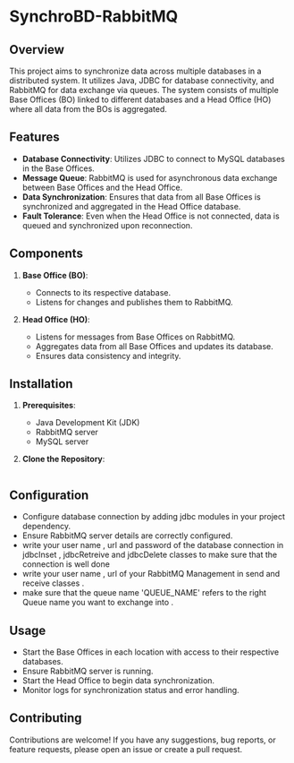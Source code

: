 ﻿# SynchroBD-RabbitMQ  

## Overview
This project aims to synchronize data across multiple databases in a distributed system. It utilizes Java, JDBC for database connectivity, and RabbitMQ for data exchange via queues. The system consists of multiple Base Offices (BO) linked to different databases and a Head Office (HO) where all data from the BOs is aggregated.

## Features
- **Database Connectivity**: Utilizes JDBC to connect to MySQL databases in the Base Offices.
- **Message Queue**: RabbitMQ is used for asynchronous data exchange between Base Offices and the Head Office.
- **Data Synchronization**: Ensures that data from all Base Offices is synchronized and aggregated in the Head Office database.
- **Fault Tolerance**: Even when the Head Office is not connected, data is queued and synchronized upon reconnection.

## Components
1. **Base Office (BO)**:
   - Connects to its respective database.
   - Listens for changes and publishes them to RabbitMQ.
   
2. **Head Office (HO)**:
   - Listens for messages from Base Offices on RabbitMQ.
   - Aggregates data from all Base Offices and updates its database.
   - Ensures data consistency and integrity.

## Installation
1. **Prerequisites**:
   - Java Development Kit (JDK)
   - RabbitMQ server
   - MySQL server

2. **Clone the Repository**:
   ```bash git clone https://github.com/NaouresBzeouich/SynchroBD-RabbitMQ.git

## Configuration 
   - Configure database connection by adding jdbc modules in your project dependency.
   - Ensure RabbitMQ server details are correctly configured.
   - write your user name , url and password of the database connection in jdbcInset , jdbcRetreive and jdbcDelete classes to make sure that the connection is well done 
   - write your user name , url of your RabbitMQ Management in send and receive classes .
   - make sure that the queue name 'QUEUE_NAME' refers to the right Queue name you want to exchange into .

## Usage
   - Start the Base Offices in each location with access to their respective databases.
   - Ensure RabbitMQ server is running.
   - Start the Head Office to begin data synchronization.
   - Monitor logs for synchronization status and error handling.

## Contributing
Contributions are welcome! If you have any suggestions, bug reports, or feature requests, please open an issue or create a pull request.

